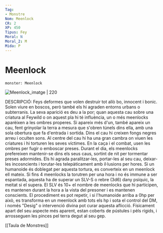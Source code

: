 ```yaml
---
Tag:
- Monstre
Nom: Meenlock
CR: 2
XP: 450
Tipus: Fey
Moral: N
Moral_2: M
Mida: P
---
```

# Meenlock

```statblock
monster: Meenlock
```

![Meenlock_imatge | 220](https://static.wikia.nocookie.net/forgottenrealms/images/2/2a/Meenlock-5e.jpg/revision/latest?cb=20171010231639)

DESCRIPCIÓ: 
Feys deformes que volen destruir tot allò bo, innocent i bonic. Solen viure en boscos, però també els hi agraden entorns urbans o subterranis. La seva aparició es deu a la por; quan aquesta cau sobre una criatura al Feywild o on aquest pla hi té influència, un o més meenlocks aparèixen a les ombres properes. Si apareix més d'un, també apareix un cau, fent grinyolar la terra a mesura que s'obren túnels dins ella, amb una sola obertura que fa d'entrada i sortida. Dins el cau hi creixen fongs negres arreu i oculten sons. Al centre del cau hi ha una gran cambra on viuen les criatures i hi torturen les seves víctimes. En la caça i el combat, usen les ombres per fugir o emboscar preses. Durant el dia, els meenlocks prefereixen mantenir-se dins els seus caus, sortint de nit per tormentar preses adormides. Els hi agrada paralitzar-les, portar-les al seu cau, deixar-les incosncients i torutar-les telepàticament amb il·lusions per hores. Si un humanoide és doblegat per aquesta tortura, es converteix en un meenlock ell mateix. Si fins 4 meenlocks la torutren per una hora i no és immune a ser espantada, aquesta ha de superar un SLV-S o rebre (3d6) dany psíquic, la meitat si el supera. El SLV és 10+ el nombre de meenlocks que hi participen, es mantenen durant la hora a la vista del presoner i es mantenen conscients. El procediment es pot repetir, i si l'humanoide arriba a 0hp per això, es transforma en un meenlock amb tots els hp i sota el control del DM, i només "Desig" o intervenció divina pot curar aquesta aflicció. Físicament apart del seu aspecte més aparent, estan coberts de pústules i pèls rígids, i arrosseguen les pinces pel terra degut al seu gep.

[[Taula de Monstres]]